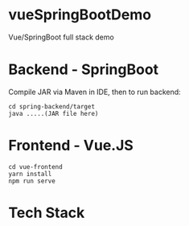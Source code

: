 # vueSpringBootDemo

Vue/SpringBoot full stack demo

# Backend - SpringBoot

Compile JAR via Maven in IDE, then to run backend:

```
cd spring-backend/target
java .....(JAR file here)
```

# Frontend - Vue.JS

```
cd vue-frontend
yarn install
npm run serve
```

# Tech Stack
